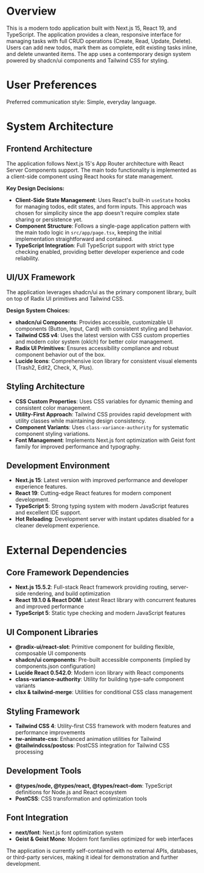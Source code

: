 # Overview

This is a modern todo application built with Next.js 15, React 19, and TypeScript. The application provides a clean, responsive interface for managing tasks with full CRUD operations (Create, Read, Update, Delete). Users can add new todos, mark them as complete, edit existing tasks inline, and delete unwanted items. The app uses a contemporary design system powered by shadcn/ui components and Tailwind CSS for styling.

# User Preferences

Preferred communication style: Simple, everyday language.

# System Architecture

## Frontend Architecture
The application follows Next.js 15's App Router architecture with React Server Components support. The main todo functionality is implemented as a client-side component using React hooks for state management.

**Key Design Decisions:**
- **Client-Side State Management**: Uses React's built-in `useState` hooks for managing todos, edit states, and form inputs. This approach was chosen for simplicity since the app doesn't require complex state sharing or persistence yet.
- **Component Structure**: Follows a single-page application pattern with the main todo logic in `src/app/page.tsx`, keeping the initial implementation straightforward and contained.
- **TypeScript Integration**: Full TypeScript support with strict type checking enabled, providing better developer experience and code reliability.

## UI/UX Framework
The application leverages shadcn/ui as the primary component library, built on top of Radix UI primitives and Tailwind CSS.

**Design System Choices:**
- **shadcn/ui Components**: Provides accessible, customizable UI components (Button, Input, Card) with consistent styling and behavior.
- **Tailwind CSS v4**: Uses the latest version with CSS custom properties and modern color system (oklch) for better color management.
- **Radix UI Primitives**: Ensures accessibility compliance and robust component behavior out of the box.
- **Lucide Icons**: Comprehensive icon library for consistent visual elements (Trash2, Edit2, Check, X, Plus).

## Styling Architecture
- **CSS Custom Properties**: Uses CSS variables for dynamic theming and consistent color management.
- **Utility-First Approach**: Tailwind CSS provides rapid development with utility classes while maintaining design consistency.
- **Component Variants**: Uses `class-variance-authority` for systematic component styling variations.
- **Font Management**: Implements Next.js font optimization with Geist font family for improved performance and typography.

## Development Environment
- **Next.js 15**: Latest version with improved performance and developer experience features.
- **React 19**: Cutting-edge React features for modern component development.
- **TypeScript 5**: Strong typing system with modern JavaScript features and excellent IDE support.
- **Hot Reloading**: Development server with instant updates disabled for a cleaner development experience.

# External Dependencies

## Core Framework Dependencies
- **Next.js 15.5.2**: Full-stack React framework providing routing, server-side rendering, and build optimization
- **React 19.1.0 & React DOM**: Latest React library with concurrent features and improved performance
- **TypeScript 5**: Static type checking and modern JavaScript features

## UI Component Libraries
- **@radix-ui/react-slot**: Primitive component for building flexible, composable UI components
- **shadcn/ui components**: Pre-built accessible components (implied by components.json configuration)
- **Lucide React 0.542.0**: Modern icon library with React components
- **class-variance-authority**: Utility for building type-safe component variants
- **clsx & tailwind-merge**: Utilities for conditional CSS class management

## Styling Framework
- **Tailwind CSS 4**: Utility-first CSS framework with modern features and performance improvements
- **tw-animate-css**: Enhanced animation utilities for Tailwind
- **@tailwindcss/postcss**: PostCSS integration for Tailwind CSS processing

## Development Tools
- **@types/node, @types/react, @types/react-dom**: TypeScript definitions for Node.js and React ecosystem
- **PostCSS**: CSS transformation and optimization tools

## Font Integration
- **next/font**: Next.js font optimization system
- **Geist & Geist Mono**: Modern font families optimized for web interfaces

The application is currently self-contained with no external APIs, databases, or third-party services, making it ideal for demonstration and further development.